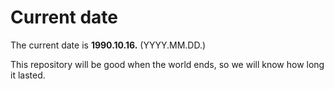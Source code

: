 # Current date

The current date is **1990.10.16.** (YYYY.MM.DD.)

This repository will be good when the world ends, so we will know how long it lasted.